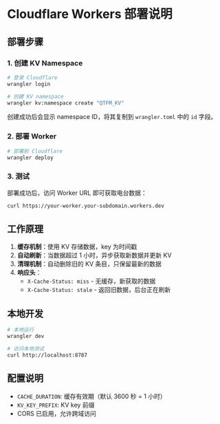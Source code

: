 # Cloudflare Workers 部署说明

## 部署步骤

### 1. 创建 KV Namespace

```bash
# 登录 Cloudflare
wrangler login

# 创建 KV namespace
wrangler kv:namespace create "QTFM_KV"
```

创建成功后会显示 namespace ID，将其复制到 `wrangler.toml` 中的 `id` 字段。

### 2. 部署 Worker

```bash
# 部署到 Cloudflare
wrangler deploy
```

### 3. 测试

部署成功后，访问 Worker URL 即可获取电台数据：

```bash
curl https://your-worker.your-subdomain.workers.dev
```

## 工作原理

1. **缓存机制**：使用 KV 存储数据，key 为时间戳
2. **自动刷新**：当数据超过 1 小时，异步获取新数据并更新 KV
3. **清理机制**：自动删除旧的 KV 条目，只保留最新的数据
4. **响应头**：
   - `X-Cache-Status: miss` - 无缓存，新获取的数据
   - `X-Cache-Status: stale` - 返回旧数据，后台正在刷新

## 本地开发

```bash
# 本地运行
wrangler dev

# 访问本地测试
curl http://localhost:8787
```

## 配置说明

- `CACHE_DURATION`: 缓存有效期（默认 3600 秒 = 1 小时）
- `KV_KEY_PREFIX`: KV key 前缀
- CORS 已启用，允许跨域访问
